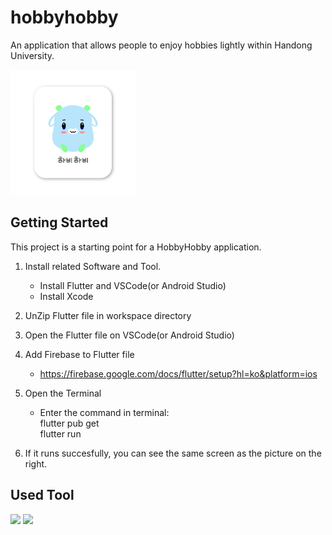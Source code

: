 # hobbyhobby

An application that allows people to enjoy hobbies lightly within Handong University.

<img src="/assets/images/hobby.png" width="200" height="200"/>
                                                   
                                                   
## Getting Started

This project is a starting point for a HobbyHobby application.

1. Install related Software and Tool.
   - Install Flutter and VSCode(or Android Studio)
   - Install Xcode

2. UnZip Flutter file in workspace directory
3. Open the Flutter file on VSCode(or Android Studio)
4. Add Firebase to Flutter file
   - https://firebase.google.com/docs/flutter/setup?hl=ko&platform=ios
5. Open the Terminal
   - Enter the command in terminal: <br/>
        flutter pub get <br/>
        flutter run
6. If it runs succesfully, you can see the same screen as the picture on the right.


## Used Tool

<a href="링크"><img src="https://img.shields.io/badge/Notion-000000?style=flat-square&logo=notion&logoColor=white"/></a>
<a href="링크"><img src="https://img.shields.io/badge/Notion-181717?style=flat-square&logo=github&logoColor=white"/></a>



